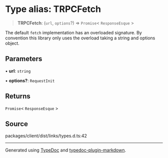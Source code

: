 # Type alias: TRPCFetch

> **TRPCFetch**: (`url`, `options`?) => `Promise`\< `ResponseEsque` \>

The default `fetch` implementation has an overloaded signature. By convention this library
only uses the overload taking a string and options object.

## Parameters

• **url**: `string`

• **options?**: `RequestInit`

## Returns

`Promise`\< `ResponseEsque` \>

## Source

packages/client/dist/links/types.d.ts:42

***

Generated using [TypeDoc](https://typedoc.org) and [typedoc-plugin-markdown](https://typedoc-plugin-markdown.org).

